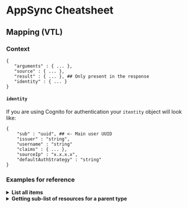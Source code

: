# AppSync Cheatsheet

## Mapping (VTL)

### Context

```
{
   "arguments" : { ... },
   "source" : { ... },
   "result" : { ... }, ## Only present in the response
   "identity" : { ... }
}
```

#### `identity`

If you are using Cognito for authentication your `itentity` object will look like:

```
{
    "sub" : "uuid", ## <- Main user UUID
    "issuer" : "string",
    "username" : "string"
    "claims" : { ... },
    "sourceIp" : "x.x.x.x",
    "defaultAuthStrategy" : "string"
}
```

### Examples for reference

<details>
  <summary><strong>List all items</strong></summary>
  <br />
  <p>Request</p>
  <pre>
    {
      "version" : "2017-02-28",
      "operation" : "Scan"
    }
  </pre>
  <p>Response</p>
  <pre>
    $util.toJson($ctx.result.items)
  </pre>
  <hr />
</details>

<details>
  <summary><strong>Getting sub-list of resources for a parent type</strong></summary>
  <p>Lets say you have schema:</p>
  <pre>
    type List {
      id: ID,
      items: [Item]
    }
    type Item {
      id: ID,
      listId: ID,
      text: String
    }
  </pre>
  <br />
  <p>In order to map your items to your type list, you'll do the following:</p>
  <p>Request</p>
  <pre>
    {
      "version" : "2017-02-28",
      "operation" : "Scan",
      "filter" : {
          "expression" : "listId = :listId",
          "expressionValues" : {
              ":listId" : { "S" : "${context.source.id}" }
          }
      }
    }
  </pre>
  <p>Response</p>
  <pre>
    $util.toJson($ctx.result.items)
  </pre>
  <hr />
</details>
